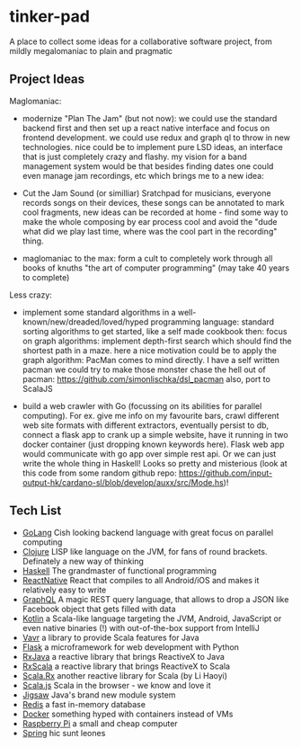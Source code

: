 # tinker-pad
A place to collect some ideas for a collaborative software project, from mildly megalomaniac to plain and pragmatic

## Project Ideas
Maglomaniac:

- modernize "Plan The Jam" (but not now): we could use the standard backend first and then set up
a react native interface and focus on frontend development. we could use redux and graph ql to throw
in new technologies. nice could be to implement pure LSD ideas, an interface that is just completely crazy
and flashy. my vision for a band management system would be that besides finding dates one could even manage
jam recordings, etc which brings me to a new idea:

- Cut the Jam Sound (or similliar)
Sratchpad for musicians, everyone records songs on their devices, these songs can be annotated to mark cool fragments,
new ideas can be recorded at home - find some way to make the whole composing by ear process cool and avoid
the "dude what did we play last time, where was the cool part in the recording" thing.

- maglomaniac to the max: form a cult to completely work through all books of knuths "the art of computer programming"
(may take 40 years to complete)

Less crazy:

- implement some standard algorithms in a well-known/new/dreaded/loved/hyped programming language:
standard sorting algorithms to get started, like a self made cookbook then:
focus on graph algorithms: implement depth-first search which should find the shortest path in a maze.
here a nice motivation could be to apply the graph algorithm: PacMan comes to mind directly. I have a self written pacman
we could try to make those monster chase the hell out of pacman: https://github.com/simonlischka/dsl_pacman
also, port to ScalaJS

- build a web crawler with Go (focussing on its abilities for parallel computing). For ex. give me info on my favourite bars,
crawl different web site formats with different extractors, eventually persist to db, connect a flask app to crank up a simple
website, have it running in two docker container (just dropping known keywords here). Flask web app would communicate
with go app over simple rest api.
Or we can just write the whole thing in Haskell! Looks so pretty and misterious (look at this code from some random github repo: https://github.com/input-output-hk/cardano-sl/blob/develop/auxx/src/Mode.hs)!

## Tech List
- [GoLang](https://golang.org/) Cish looking backend language with great focus on parallel computing
- [Clojure](https://clojure.org/) LISP like language on the JVM, for fans of round brackets. Definately a new way of thinking
- [Haskell](https://www.haskell.org/) The grandmaster of functional programming
- [ReactNative](http://facebook.github.io/react-native/) React that compiles to all Android/iOS and makes it relatively easy to write
- [GraphQL](http://graphql.org/learn/) A magic REST query language, that allows to drop a JSON like Facebook object that gets filled with data
- [Kotlin](https://kotlinlang.org/ "woohoo!") a Scala-like language targeting the JVM, Android, JavaScript or even native binaries (!) with out-of-the-box support from IntelliJ
- [Vavr](http://www.vavr.io/) a library to provide Scala features for Java
- [Flask](http://flask.pocoo.org/) a microframework for web development with Python
- [RxJava](https://github.com/ReactiveX/RxJava) a reactive library that brings ReactiveX to Java
- [RxScala](http://reactivex.io/rxscala/) a reactive library that brings ReactiveX to Scala
- [Scala.Rx](https://github.com/lihaoyi/scala.rx) another reactive library for Scala (by Li Haoyi)
- [Scala.js](https://www.scala-js.org/) Scala in the browser - we know and love it
- [Jigsaw](http://openjdk.java.net/projects/jigsaw/) Java's brand new module system
- [Redis](https://redis.io/) a fast in-memory database
- [Docker](https://www.docker.com/) something hyped with containers instead of VMs
- [Raspberry Pi](https://www.raspberrypi.org/) a small and cheap computer
- [Spring](https://spring.io/) hic sunt leones
